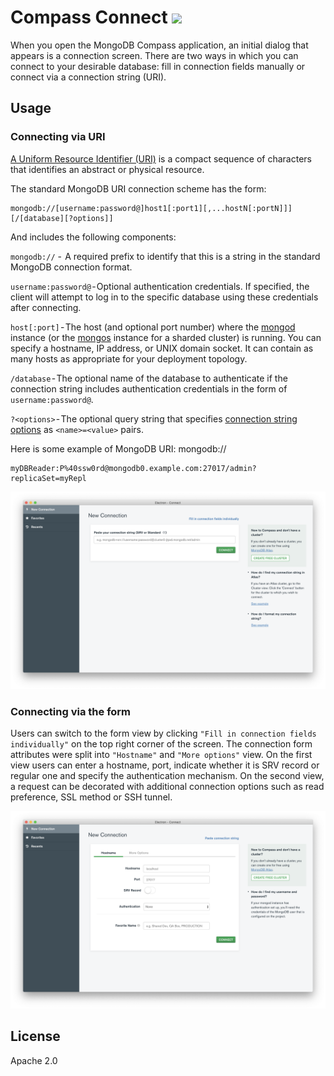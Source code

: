 # Compass Connect [![][travis_img]][travis_url]

When you open the MongoDB Compass application, an initial dialog that appears is a connection screen. There are two ways in which you can connect to your desirable database: fill in connection fields manually or connect via a connection string (URI).

## Usage

### Connecting via URI

[A Uniform Resource Identifier (URI)](https://medium.com/r/?url=https%3A%2F%2Ftools.ietf.org%2Fhtml%2Frfc3986) is a compact sequence of characters that identifies an abstract or physical resource.

The standard MongoDB URI connection scheme has the form:

```
mongodb://[username:password@]host1[:port1][,...hostN[:portN]]][/[database][?options]]
```

And includes the following components:

`mongodb://` -  A required prefix to identify that this is a string in the standard MongoDB connection format.

`username:password@` - Optional authentication credentials. If specified, the client will attempt to log in to the specific database using these credentials after connecting.

`host[:port]` - The host (and optional port number) where the [mongod](https://medium.com/r/?url=https%3A%2F%2Fdocs.mongodb.com%2Fmanual%2Freference%2Fprogram%2Fmongod%2F%23bin.mongod) instance (or the [mongos](https://medium.com/r/?url=https%3A%2F%2Fdocs.mongodb.com%2Fmanual%2Freference%2Fprogram%2Fmongos%2F%23bin.mongos) instance for a sharded cluster) is running. You can specify a hostname, IP address, or UNIX domain socket. It can contain as many hosts as appropriate for your deployment topology.

`/database` - The optional name of the database to authenticate if the connection string includes authentication credentials in the form of `username:password@`.

`?<options>` - The optional query string that specifies [connection string options](https://medium.com/r/?url=https%3A%2F%2Fdocs.mongodb.com%2Fmanual%2Freference%2Fconnection-string%2F%23connections-connection-options) as `<name>=<value>` pairs.

Here is some example of MongoDB URI:
mongodb://

```
myDBReader:P%40ssw0rd@mongodb0.example.com:27017/admin?replicaSet=myRepl
```

![uri-view](./uri-view.png)

### Connecting via the form

Users can switch to the form view by clicking `"Fill in connection fields individually"` on the top right corner of the screen. The connection form attributes were split into `"Hostname"` and `"More options"` view. On the first view users can enter a hostname, port, indicate whether it is SRV record or regular one and specify the authentication mechanism. On the second view, a request can be decorated with additional connection options such as read preference, SSL method or SSH tunnel.

![form-view](./form-view.png)

## License

Apache 2.0

[travis_img]: https://travis-ci.com/10gen/compass-connect.svg?token=ezEB2TnpPiu7XLo6ByZp&branch=master
[travis_url]: https://travis-ci.com/10gen/compass-connect
[npm_img]: https://img.shields.io/npm/v/@mongodb-js/compass-connect.svg?style=flat-square
[npm_url]: https://www.npmjs.org/package/@mongodb-js/compass-connect
